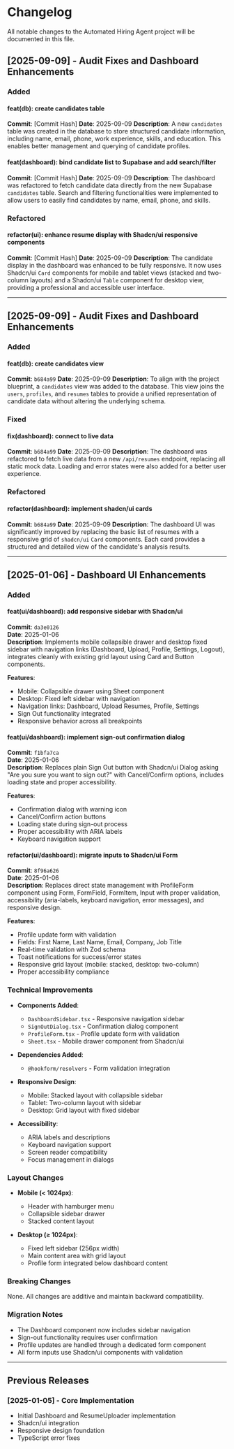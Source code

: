 # Changelog

All notable changes to the Automated Hiring Agent project will be documented in this file.

## [2025-09-09] - Audit Fixes and Dashboard Enhancements

### Added

#### feat(db): create candidates table
**Commit**: [Commit Hash]
**Date**: 2025-09-09
**Description**: A new `candidates` table was created in the database to store structured candidate information, including name, email, phone, work experience, skills, and education. This enables better management and querying of candidate profiles.

#### feat(dashboard): bind candidate list to Supabase and add search/filter
**Commit**: [Commit Hash]
**Date**: 2025-09-09
**Description**: The dashboard was refactored to fetch candidate data directly from the new Supabase `candidates` table. Search and filtering functionalities were implemented to allow users to easily find candidates by name, email, phone, and skills.

### Refactored

#### refactor(ui): enhance resume display with Shadcn/ui responsive components
**Commit**: [Commit Hash]
**Date**: 2025-09-09
**Description**: The candidate display in the dashboard was enhanced to be fully responsive. It now uses Shadcn/ui `Card` components for mobile and tablet views (stacked and two-column layouts) and a Shadcn/ui `Table` component for desktop view, providing a professional and accessible user interface.

---

## [2025-09-09] - Audit Fixes and Dashboard Enhancements

### Added

#### feat(db): create candidates view
**Commit**: `b684a99`
**Date**: 2025-09-09
**Description**: To align with the project blueprint, a `candidates` view was added to the database. This view joins the `users`, `profiles`, and `resumes` tables to provide a unified representation of candidate data without altering the underlying schema.

### Fixed

#### fix(dashboard): connect to live data
**Commit**: `b684a99`
**Date**: 2025-09-09
**Description**: The dashboard was refactored to fetch live data from a new `/api/resumes` endpoint, replacing all static mock data. Loading and error states were also added for a better user experience.

### Refactored

#### refactor(dashboard): implement shadcn/ui cards
**Commit**: `b684a99`
**Date**: 2025-09-09
**Description**: The dashboard UI was significantly improved by replacing the basic list of resumes with a responsive grid of `shadcn/ui` `Card` components. Each card provides a structured and detailed view of the candidate's analysis results.

---

## [2025-01-06] - Dashboard UI Enhancements

### Added

#### feat(ui/dashboard): add responsive sidebar with Shadcn/ui
**Commit**: `da3e0126`  
**Date**: 2025-01-06  
**Description**: Implements mobile collapsible drawer and desktop fixed sidebar with navigation links (Dashboard, Upload, Profile, Settings, Logout), integrates cleanly with existing grid layout using Card and Button components.

**Features**:
- Mobile: Collapsible drawer using Sheet component
- Desktop: Fixed left sidebar with navigation
- Navigation links: Dashboard, Upload Resumes, Profile, Settings
- Sign Out functionality integrated
- Responsive behavior across all breakpoints

#### feat(ui/dashboard): implement sign-out confirmation dialog
**Commit**: `f1bfa7ca`  
**Date**: 2025-01-06  
**Description**: Replaces plain Sign Out button with Shadcn/ui Dialog asking "Are you sure you want to sign out?" with Cancel/Confirm options, includes loading state and proper accessibility.

**Features**:
- Confirmation dialog with warning icon
- Cancel/Confirm action buttons
- Loading state during sign-out process
- Proper accessibility with ARIA labels
- Keyboard navigation support

#### refactor(ui/dashboard): migrate inputs to Shadcn/ui Form
**Commit**: `8f96a626`  
**Date**: 2025-01-06  
**Description**: Replaces direct state management with ProfileForm component using Form, FormField, FormItem, Input with proper validation, accessibility (aria-labels, keyboard navigation, error messages), and responsive design.

**Features**:
- Profile update form with validation
- Fields: First Name, Last Name, Email, Company, Job Title
- Real-time validation with Zod schema
- Toast notifications for success/error states
- Responsive grid layout (mobile: stacked, desktop: two-column)
- Proper accessibility compliance

### Technical Improvements

- **Components Added**:
  - `DashboardSidebar.tsx` - Responsive navigation sidebar
  - `SignOutDialog.tsx` - Confirmation dialog component
  - `ProfileForm.tsx` - Profile update form with validation
  - `Sheet.tsx` - Mobile drawer component from Shadcn/ui

- **Dependencies Added**:
  - `@hookform/resolvers` - Form validation integration

- **Responsive Design**:
  - Mobile: Stacked layout with collapsible sidebar
  - Tablet: Two-column layout with sidebar
  - Desktop: Grid layout with fixed sidebar

- **Accessibility**:
  - ARIA labels and descriptions
  - Keyboard navigation support
  - Screen reader compatibility
  - Focus management in dialogs

### Layout Changes

- **Mobile (< 1024px)**:
  - Header with hamburger menu
  - Collapsible sidebar drawer
  - Stacked content layout

- **Desktop (≥ 1024px)**:
  - Fixed left sidebar (256px width)
  - Main content area with grid layout
  - Profile form integrated below dashboard content

### Breaking Changes

None. All changes are additive and maintain backward compatibility.

### Migration Notes

- The Dashboard component now includes sidebar navigation
- Sign-out functionality requires user confirmation
- Profile updates are handled through a dedicated form component
- All form inputs use Shadcn/ui components with validation

---

## Previous Releases

### [2025-01-05] - Core Implementation
- Initial Dashboard and ResumeUploader implementation
- Shadcn/ui integration
- Responsive design foundation
- TypeScript error fixes